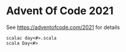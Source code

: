 # Advent Of Code 2021

See https://adventofcode.com/2021 for details


```
scalac day<#>.scala
scala Day<#>
```
